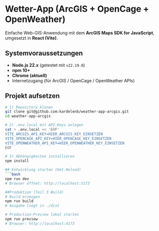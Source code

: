 # Wetter-App (ArcGIS + OpenCage + OpenWeather)

Einfache Web-GIS-Anwendung mit dem **ArcGIS Maps SDK for JavaScript**, umgesetzt in **React (Vite)**.  

## Systemvoraussetzungen

- **Node.js 22.x** (getestet mit `v22.19.0`)  
- **npm 10+**  
- **Chrome (aktuell)**  
- Internetzugang (für ArcGIS / OpenCage / OpenWeather APIs)  

## Projekt aufsetzen

```bash
# 1) Repository klonen
git clone git@github.com:kardelenb/weather-app-arcgis.git
cd weather-app-arcgis

# 2) .env.local mit API-Keys anlegen
cat > .env.local << 'EOF'
VITE_ARCGIS_API_KEY=HIER_ARCGIS_KEY_EINSETZEN
VITE_OPENCAGE_API_KEY=HIER_OPENCAGE_KEY_EINSETZEN
VITE_OPENWEATHER_API_KEY=HIER_OPENWEATHER_KEY_EINSETZEN
EOF

# 3) Abhängigkeiten installieren
npm install

## Entwicklung starten (Hot-Reload)
```bash
npm run dev
# Browser öffnet: http://localhost:5173

##Produktion (Teil 3 Build)
# Build erzeugen
npm run build
# Ausgabe liegt in ./dist

# Production-Preview lokal starten
npm run preview
# Browser: http://localhost:4173
